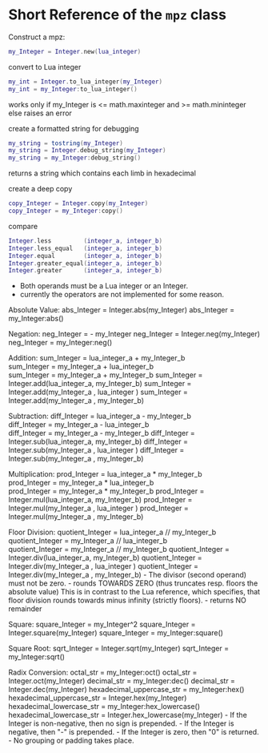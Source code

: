 # Short Reference of the `mpz` class

Construct a mpz:
```lua
my_Integer = Integer.new(lua_integer)
```

convert to Lua integer
```lua
my_int = Integer.to_lua_integer(my_Integer)
my_int = my_Integer:to_lua_integer()
```
works only if my_Integer is <= math.maxinteger and >= math.mininteger<br>
else raises an error

create a formatted string for debugging
```lua
my_string = tostring(my_Integer)
my_string = Integer.debug_string(my_Integer)
my_string = my_Integer:debug_string()
```
returns a string which contains each limb in hexadecimal

create a deep copy
```lua
copy_Integer = Integer.copy(my_Integer)
copy_Integer = my_Integer:copy()
```

compare
```lua
Integer.less         (integer_a, integer_b)
Integer.less_equal   (integer_a, integer_b)
Integer.equal        (integer_a, integer_b)
Integer.greater_equal(integer_a, integer_b)
Integer.greater      (integer_a, integer_b)
```
- Both operands must be a Lua integer or an Integer.
- currently the operators are not implemented for some reason.

Absolute Value:
    abs_Integer = Integer.abs(my_Integer)
    abs_Integer = my_Integer:abs()

Negation:
    neg_Integer = - my_Integer
    neg_Integer = Integer.neg(my_Integer)
    neg_Integer = my_Integer:neg()

Addition:
    sum_Integer = lua_integer_a + my_Integer_b   
    sum_Integer = my_Integer_a  + lua_integer_b  
    sum_Integer = my_Integer_a  + my_Integer_b
    sum_Integer = Integer.add(lua_integer_a, my_Integer_b)
    sum_Integer = Integer.add(my_Integer_a , lua_integer )
    sum_Integer = Integer.add(my_Integer_a , my_Integer_b)

Subtraction:
    diff_Integer = lua_integer_a - my_Integer_b   
    diff_Integer = my_Integer_a  - lua_integer_b  
    diff_Integer = my_Integer_a  - my_Integer_b
    diff_Integer = Integer.sub(lua_integer_a, my_Integer_b)
    diff_Integer = Integer.sub(my_Integer_a , lua_integer )
    diff_Integer = Integer.sub(my_Integer_a , my_Integer_b)

Multiplication:
    prod_Integer = lua_integer_a * my_Integer_b   
    prod_Integer = my_Integer_a  * lua_integer_b  
    prod_Integer = my_Integer_a  * my_Integer_b
    prod_Integer = Integer.mul(lua_integer_a, my_Integer_b)
    prod_Integer = Integer.mul(my_Integer_a , lua_integer )
    prod_Integer = Integer.mul(my_Integer_a , my_Integer_b)

Floor Division:
    quotient_Integer = lua_integer_a // my_Integer_b   
    quotient_Integer = my_Integer_a  // lua_integer_b  
    quotient_Integer = my_Integer_a  // my_Integer_b
    quotient_Integer = Integer.div(lua_integer_a, my_Integer_b)
    quotient_Integer = Integer.div(my_Integer_a , lua_integer )
    quotient_Integer = Integer.div(my_Integer_a , my_Integer_b)
    - The divisor (second operand) must not be zero.
    - rounds TOWARDS ZERO (thus truncates resp. floors the absolute value)
      This is in contrast to the Lua reference, which specifies,
      that floor division rounds towards minus infinity (strictly floors).
    - returns NO remainder

Square:
    square_Integer = my_Integer^2
    square_Integer = Integer.square(my_Integer)
    square_Integer = my_Integer:square()

Square Root:
    sqrt_Integer = Integer.sqrt(my_Integer)
    sqrt_Integer = my_Integer:sqrt()
    
Radix Conversion:
    octal_str       = my_Integer:oct()
    octal_str       = Integer.oct(my_Integer)
    decimal_str     = my_Integer:dec()
    decimal_str     = Integer.dec(my_Integer)
    hexadecimal_uppercase_str = my_Integer:hex()
    hexadecimal_uppercase_str = Integer.hex(my_Integer)
    hexadecimal_lowercase_str = my_Integer:hex_lowercase()
    hexadecimal_lowercase_str = Integer.hex_lowercase(my_Integer)
    - If the Integer is non-negative, then no sign is prepended.
    - If the Integer is negative, then "-" is prepended.
    - If the Integer is zero, then "0" is returned.
    - No grouping or padding takes place.

